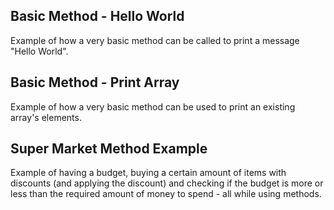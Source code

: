Basic Method - Hello World
---

Example of how a very basic method can be called to print a message "Hello World".

Basic Method - Print Array
---

Example of how a very basic method can be used to print an existing array's elements.


Super Market Method Example
----

Example of having a budget, buying a certain amount of items with discounts (and applying the discount) and checking if the budget is more or less than the required amount of money to spend - all while using methods.
